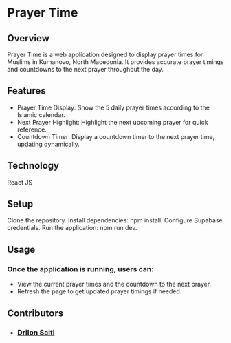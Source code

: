 # Prayer Time

## Overview
Prayer Time is a web application designed to display prayer times for Muslims in Kumanovo, North Macedonia. It provides accurate prayer timings and countdowns to the next prayer throughout the day.


## Features
* Prayer Time Display: Show the 5 daily prayer times according to the Islamic calendar.
* Next Prayer Highlight: Highlight the next upcoming prayer for quick reference.
* Countdown Timer: Display a countdown timer to the next prayer time, updating dynamically.

## Technology 
React JS

## Setup
Clone the repository.
Install dependencies: npm install.
Configure Supabase credentials.
Run the application: npm run dev.

## Usage
### Once the application is running, users can:

* View the current prayer times and the countdown to the next prayer.
* Refresh the page to get updated prayer timings if needed.

## Contributors
* ### [Drilon Saiti](https://drilonsaiti.github.io/)
